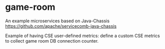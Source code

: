 # game-room
An example microservices based on Java-Chassis https://github.com/apache/servicecomb-java-chassis

Example of having CSE user-defined metrics: define a custom CSE metrics to collect game room DB connection counter.
